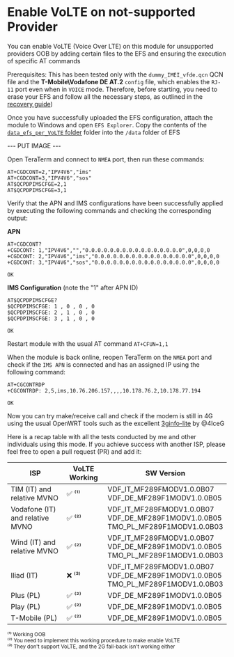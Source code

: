 # Enable VoLTE on not-supported Provider

You can enable VoLTE (Voice Over LTE) on this module for unsupported providers OOB by adding certain files to the EFS and ensuring the execution of specific AT commands

Prerequisites: This has been tested only with the `dummy_IMEI_vfde.qcn` QCN file and the **T-Mobile\Vodafone DE AT.2** `config` file, which enables the `RJ-11` port even when in `VOICE` mode. Therefore, before starting, you need to erase your EFS and follow all the necessary steps, as outlined in the [recovery guide](https://github.com/stich86/ZTE-MF289F-Recovery/blob/main/recovery_brick_windows.md#restore-module-configuration-efs-and-nv-items))


Once you have successfully uploaded the EFS configuration, attach the module to Windows and open `EFS Explorer`. Copy the contents of the [`data_efs_per_VoLTE` folder](https://github.com/stich86/ZTE-MF289F-Recovery/tree/main/data_efs_per_VoLTE) folder into the `/data` folder of EFS

--- PUT IMAGE ---

Open TeraTerm and connect to `NMEA` port, then run these commands:

```
AT+CGDCONT=2,"IPV4V6","ims" 
AT+CGDCONT=3,"IPV4V6","sos"
AT$QCPDPIMSCFGE=2,1
AT$QCPDPIMSCFGE=3,1
```

Verify that the APN and IMS configurations have been successfully applied by executing the following commands and checking the corresponding output:

**APN**
```
AT+CGDCONT?
+CGDCONT: 1,"IPV4V6","","0.0.0.0.0.0.0.0.0.0.0.0.0.0.0.0",0,0,0,0
+CGDCONT: 2,"IPV4V6","ims","0.0.0.0.0.0.0.0.0.0.0.0.0.0.0.0",0,0,0,0
+CGDCONT: 3,"IPV4V6","sos","0.0.0.0.0.0.0.0.0.0.0.0.0.0.0.0",0,0,0,0

OK
```

**IMS Configuration** (note the "1" after APN ID)
```
AT$QCPDPIMSCFGE?
$QCPDPIMSCFGE: 1 , 0 , 0 , 0
$QCPDPIMSCFGE: 2 , 1 , 0 , 0
$QCPDPIMSCFGE: 3 , 1 , 0 , 0

OK
```

Restart module with the usual AT command `AT+CFUN=1,1`

When the module is back online, reopen TeraTerm on the `NMEA` port and check if the `IMS APN` is connected and has an assigned IP using the following command:

```
AT+CGCONTRDP
+CGCONTRDP: 2,5,ims,10.76.206.157,,,,10.178.76.2,10.178.77.194

OK
```

Now you can try make/receive call and check if the modem is still in 4G using the usual OpenWRT tools such as the excellent [3ginfo-lite](https://github.com/4IceG/luci-app-3ginfo-lite) by @4IceG

Here is a recap table with all the tests conducted by me and other individuals using this mode. If you achieve success with another ISP, please feel free to open a pull request (PR) and add it:

| ISP                             | VoLTE Working        | SW Version                                                                       |
|---------------------------------|--------------------- |----------------------------------------------------------------------------------|
| TIM (IT) and relative MVNO      | ✅ ⁽¹⁾               | VDF_IT_MF289FMODV1.0.0B07<br>VDF_DE_MF289F1MODV1.0.0B05                            |
| Vodafone (IT) and relative MVNO | ✅ ⁽²⁾               | VDF_IT_MF289FMODV1.0.0B07<br>VDF_DE_MF289F1MODV1.0.0B05<br>TMO_PL_MF289F1MODV1.0.0B03 |
| Wind (IT) and relative MVNO     | ✅ ⁽²⁾               | VDF_IT_MF289FMODV1.0.0B07<br>VDF_DE_MF289F1MODV1.0.0B05<br>TMO_PL_MF289F1MODV1.0.0B03 |
| Iliad (IT)                      | ❌ ⁽³⁾               | VDF_IT_MF289FMODV1.0.0B07<br>VDF_DE_MF289F1MODV1.0.0B05<br>TMO_PL_MF289F1MODV1.0.0B03 |
| Plus (PL)                       | ✅ ⁽²⁾               | VDF_DE_MF289F1MODV1.0.0B05                                                       |
| Play (PL)                       | ✅ ⁽²⁾               | VDF_DE_MF289F1MODV1.0.0B05                                                       |
| T-Mobile (PL)                   | ✅ ⁽²⁾               | VDF_DE_MF289F1MODV1.0.0B05                                                       |


<sup>⁽¹⁾ Working OOB</sup><br>
<sup>⁽²⁾ You need to implement this working procedure to make enable VoLTE</sup><br>
<sup>⁽³⁾ They don't support VoLTE, and the 2G fall-back isn't working either</sup>
